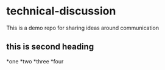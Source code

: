 # technical-discussion
This is a demo repo for sharing ideas around communication


## this is second heading

*one 
*two
*three
*four
